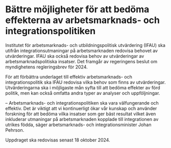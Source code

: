 # Bättre möjligheter för att bedöma effekterna av arbetsmarknads- och integrationspolitiken

Institutet för arbetsmarknads- och utbildningspolitisk utvärdering (IFAU) ska utifrån integrationsutmaningar på arbetsmarknaden redovisa behovet av utvärderingar. IFAU ska också redovisa behov av utvärderingar av arbetsmarknadspolitiska insatser. Det framgår av regeringens beslut om myndighetens regleringsbrev för 2024.

För att förbättra underlaget till effektiv arbetsmarknads- och integrationspolitik ska IFAU redovisa vilka behov som finns av utvärderingar. Utvärderingarna ska i möjligaste mån syfta till att bedöma effekter av förd politik, men kan också omfatta andra typer av analyser och uppföljningar.

– Arbetsmarknads- och integrationspolitiken ska vara välfungerande och effektiv. Det är viktigt att vi kontinuerligt ökar vår kunskap och använder forskning för att bedöma vilka insatser som ger bäst resultat vilket även inkluderar utmaningar på arbetsmarknaden kopplade till integrationen av utrikes födda, säger arbetsmarknads- och integrationsminister Johan Pehrson.

Uppdraget ska redovisas senast 18 oktober 2024.
